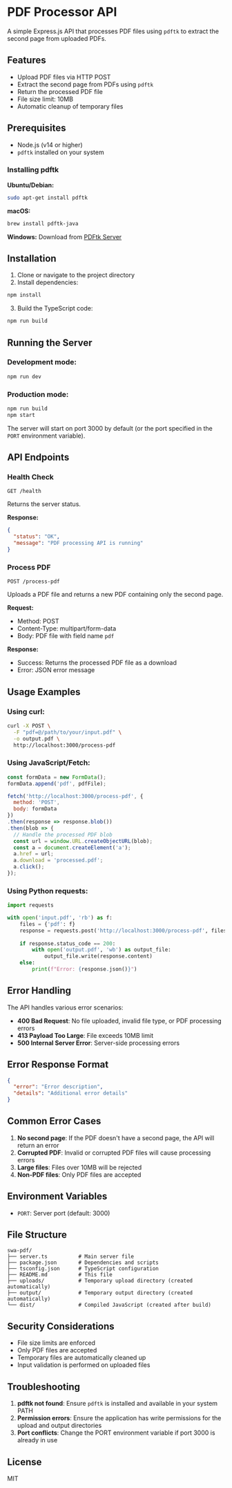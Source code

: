 # PDF Processor API

A simple Express.js API that processes PDF files using `pdftk` to extract the second page from uploaded PDFs.

## Features

- Upload PDF files via HTTP POST
- Extract the second page from PDFs using `pdftk`
- Return the processed PDF file
- File size limit: 10MB
- Automatic cleanup of temporary files

## Prerequisites

- Node.js (v14 or higher)
- `pdftk` installed on your system

### Installing pdftk

**Ubuntu/Debian:**
```bash
sudo apt-get install pdftk
```

**macOS:**
```bash
brew install pdftk-java
```

**Windows:**
Download from [PDFtk Server](https://www.pdflabs.com/tools/pdftk-server/)

## Installation

1. Clone or navigate to the project directory
2. Install dependencies:
```bash
npm install
```

3. Build the TypeScript code:
```bash
npm run build
```

## Running the Server

### Development mode:
```bash
npm run dev
```

### Production mode:
```bash
npm run build
npm start
```

The server will start on port 3000 by default (or the port specified in the `PORT` environment variable).

## API Endpoints

### Health Check
```
GET /health
```

Returns the server status.

**Response:**
```json
{
  "status": "OK",
  "message": "PDF processing API is running"
}
```

### Process PDF
```
POST /process-pdf
```

Uploads a PDF file and returns a new PDF containing only the second page.

**Request:**
- Method: POST
- Content-Type: multipart/form-data
- Body: PDF file with field name `pdf`

**Response:**
- Success: Returns the processed PDF file as a download
- Error: JSON error message

## Usage Examples

### Using curl:
```bash
curl -X POST \
  -F "pdf=@/path/to/your/input.pdf" \
  -o output.pdf \
  http://localhost:3000/process-pdf
```

### Using JavaScript/Fetch:
```javascript
const formData = new FormData();
formData.append('pdf', pdfFile);

fetch('http://localhost:3000/process-pdf', {
  method: 'POST',
  body: formData
})
.then(response => response.blob())
.then(blob => {
  // Handle the processed PDF blob
  const url = window.URL.createObjectURL(blob);
  const a = document.createElement('a');
  a.href = url;
  a.download = 'processed.pdf';
  a.click();
});
```

### Using Python requests:
```python
import requests

with open('input.pdf', 'rb') as f:
    files = {'pdf': f}
    response = requests.post('http://localhost:3000/process-pdf', files=files)
    
    if response.status_code == 200:
        with open('output.pdf', 'wb') as output_file:
            output_file.write(response.content)
    else:
        print(f"Error: {response.json()}")
```

## Error Handling

The API handles various error scenarios:

- **400 Bad Request**: No file uploaded, invalid file type, or PDF processing errors
- **413 Payload Too Large**: File exceeds 10MB limit
- **500 Internal Server Error**: Server-side processing errors

## Error Response Format

```json
{
  "error": "Error description",
  "details": "Additional error details"
}
```

## Common Error Cases

1. **No second page**: If the PDF doesn't have a second page, the API will return an error
2. **Corrupted PDF**: Invalid or corrupted PDF files will cause processing errors
3. **Large files**: Files over 10MB will be rejected
4. **Non-PDF files**: Only PDF files are accepted

## Environment Variables

- `PORT`: Server port (default: 3000)

## File Structure

```
swa-pdf/
├── server.ts          # Main server file
├── package.json       # Dependencies and scripts
├── tsconfig.json      # TypeScript configuration
├── README.md          # This file
├── uploads/           # Temporary upload directory (created automatically)
├── output/            # Temporary output directory (created automatically)
└── dist/              # Compiled JavaScript (created after build)
```

## Security Considerations

- File size limits are enforced
- Only PDF files are accepted
- Temporary files are automatically cleaned up
- Input validation is performed on uploaded files

## Troubleshooting

1. **pdftk not found**: Ensure `pdftk` is installed and available in your system PATH
2. **Permission errors**: Ensure the application has write permissions for the upload and output directories
3. **Port conflicts**: Change the PORT environment variable if port 3000 is already in use

## License

MIT